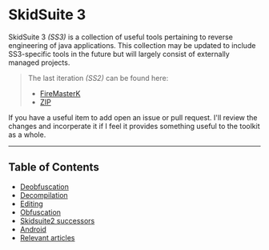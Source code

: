 # SkidSuite 3

SkidSuite 3  _(SS3)_ is a collection of useful tools pertaining to reverse engineering of java applications. This collection may be updated to include SS3-specific tools in the future but will largely consist of externally managed projects.  

> The last iteration _(SS2)_ can be found here:
> * [FireMasterK](https://github.com/FireMasterK/SkidSuite2-Latest)
> * [ZIP](files/SkidSuite2-master.zip)

If you have a useful item to add open an issue or pull request. I'll review the changes and incorperate it if I feel it provides something useful to the toolkit as a whole.

***

## Table of Contents

* [Deobfuscation](deobfuscation.md)
* [Decompilation](decompilation.md)
* [Editing](editing.md)
* [Obfuscation](obfuscation.md)
* [Skidsuite2 successors](successors.md)
* [Android](android.md)
* [Relevant articles](relevant.md)